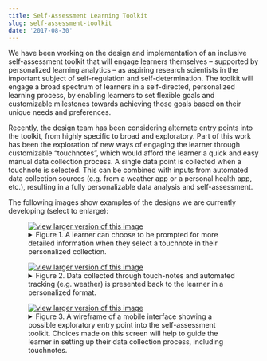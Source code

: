 ```yaml
---
title: Self-Assessment Learning Toolkit
slug: self-assessment-toolkit
date: '2017-08-30'
---
```


We have been working on the design and implementation of an inclusive self-assessment
toolkit that will engage learners themselves – supported by personalized learning
analytics – as aspiring research scientists in the important subject of self-regulation
and self-determination. The toolkit will engage a broad spectrum of learners in a
self-directed, personalized learning process, by enabling learners to set flexible
goals and customizable milestones towards achieving those goals based on their unique needs and preferences.

Recently, the design team has been considering alternate entry points into the toolkit,
from highly specific to broad and exploratory. Part of this work has been the exploration
of new ways of engaging the learner through customizable “touchnotes”, which would afford
the learner a quick and easy manual data collection process. A single data point is
collected when a touchnote is selected. This can be combined with inputs from automated
data collection sources (e.g. from a weather app or a personal health app, etc.),
resulting in a fully personalizable data analysis and self-assessment.

The following images show examples of the designs we are currently developing
(select to enlarge):

<figure>
<a href="/news/images/Self-reflection-Figure-1.png">
    <img src="/news/images/Self-reflection-Figure-1-thumb.png" alt="view larger version of this image" aria-details="det1">
</a>
<figcaption>
<details id="det1">
<summary>
Figure 1. A learner can choose to be prompted for more detailed information when they
select a touchnote in their personalized collection.
</summary>
The image shows a collection of square 'touchnotes' buttons on the left with the heading
'Query: When do I feel most clear-headed and focused?'. The touchnotes in the collection
include 'Focused', 'Good Idea', 'Meditation', 'Weather', 'Diet', and 'Sleep'.
An arrow points from the 'Sleep' touchnote to a dialog box with prompts for more information
including 'Time to bed', 'How many hours?', 'Woke up feeling: refreshed/tired', 'Disrupted?
Y/N', and an option to add notes to a journal. There is a save button at the bottom
of the dialog box.
</details>
</figcaption>
</figure>
<figure>
<a href="/news/images/Self-reflection-Figure-2.png">
    <img src="/news/images/Self-reflection-Figure-2-thumb.png" alt="view larger version of this image" aria-details="det2">
</a>
<figcaption>
<details id="det2">
<summary>
Figure 2. Data collected through touch-notes and automated tracking (e.g. weather) is presented
back to the learner in a personalized format.
</summary>
The image shows a column of touchnotes on the left-hand side, some of which have been dragged
into a data analysis area in the middle of the screen, where there is a plot showing 4 horizontal
and synchronous 'tracks' of touchnote data vs. time. The plot is titled 'Analysis: What is
causing my headaches?'. The data plotted in the analysis includes 'Weather', 'Coffee', 'Dairy'
, and 'Headaches'.
</details>
</figcaption>
</figure>
<figure>
<a href="/news/images/Self-reflection-Figure-3.png"><img src="/news/images/Self-reflection-Figure-3-thumb.png
" alt="view larger version of this image" aria-details="det3"></a>
<figcaption>
<details id="det3">
<summary>
Figure 3. A wireframe of a mobile interface showing a possible exploratory entry point into the
self-assessment toolkit. Choices made on this screen will help to guide the learner in setting
up their data collection process, including touchnotes.
</summary>
The image shows a mobile interface screen with text that states 'Begin by keeping track of one
or more of the following:'. This text is followed by a list of checkboxes including: 'Where you
go (Places)', 'What you eat (Food), 'What you do (Activities)', and 'How you feel (Mood)'.
This list is followed by an option to 'Show me what others have done', with 'Next' and 'Go back'
buttons at the bottom of the screen.
</details>
</figcaption>
</figure>
